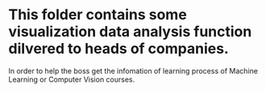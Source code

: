 # This folder contains some visualization data analysis function dilvered to heads of companies.
In order to help the boss get the infomation of learning process of Machine Learning or Computer Vision courses.
